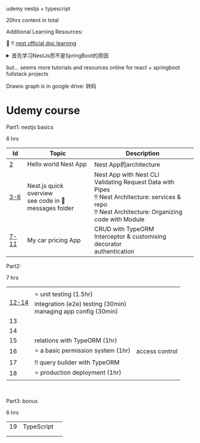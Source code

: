 udemy nestjs + typescript 

20hrs content in total



Additional Learning Resources:

:pencil: :bangbang: ​[nest official doc learning](./nest-official-doc/nestOfficialDocLearning.md)





<details>
  <summary>首先学习NestJs而不是SpringBoot的原因</summary>
  <ul>
    <li>JR的P3 Java组人越来越少, 到时不一定有靠谱的人可以组</li>
    <li>NestJs + TypeScript也要玩一些 OOP (源自于TypeScript)的东西, 如果将来要写AngularJS, 会打一些基础</li>
    <li>前端必用React, 因而语言不用切换了, JS写起来更加小清新</li>
    <li> Mongoose Schema用JS写起来更加地道</li>
    <li>NestJs和SpringBoot非常类似, 不能说写了NestJs将来完全写不了SpringBoot</li>
  </ul>
</details>

  

but... seems more tutorials and resources online for react + springboot fullstack projects






Drawio graph is in google drive: 转码 



# Udemy course

Part1: nestjs basics

6 hrs

| Id | Topic | Description |
| ---- | ---------------------------------------------------------- | ---------------------- |
| [2](./C2/readme.md)    | Hello world Nest App                                       | Nest App的architecture |
| [3-6](./C3-6/readme.md) | Nest.js quick overview <br>see code in :gem: messages folder | Nest App with Nest CLI <br/>Validating Request Data with Pipes <br/>:bangbang: Nest Architecture: services & repo <br/>:bangbang: Nest Architecture: Organizing code with Module |
| [7-11](./C7/readme.md) | My car pricing App | CRUD with TypeORM <br>Interceptor & customising decorator <br>authentication |



Part2:

7 hrs

|                          |                                                              |                |
| ------------------------ | ------------------------------------------------------------ | -------------- |
|                          |                                                              |                |
| [12-14](./C12/readme.md) | :star: ​unit testing (1.5hr) <br>integration (e2e) testing (30min) <br>managing app config (30min) |                |
| 13                       |                                                              |                |
| 14                       |                                                              |                |
| 15                       | relations with TypeORM (1hr)                                 |                |
| 16                       | :star: ​a basic permission system (1hr)                       | access control |
| 17                       | :bangbang: ​query builder with TypeORM                        |                |
| 18                       | :star: ​production deployment (1hr)                           |                |

​	

Part3: bonus

6 hrs

|      |            |      |
| ---- | ---------- | ---- |
| 19   | TypeScript |      |
|      |            |      |
|      |            |      |





